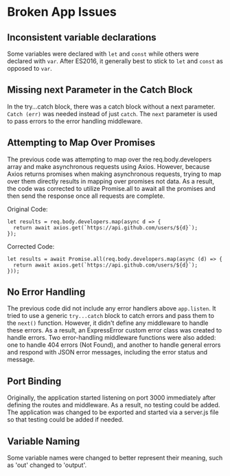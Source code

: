 # Broken App Issues

## Inconsistent variable declarations

Some variables were declared with `let` and `const` while others were declared with `var`. After ES2016, it generally best to stick to `let` and `const` as opposed to `var`. 

## Missing next Parameter in the Catch Block

In the try...catch block, there was a catch block without a next parameter. `Catch (err)` was needed instead of just `catch`. The `next` parameter is used to pass errors to the error handling middleware.

## Attempting to Map Over Promises

The previous code was attempting to map over the req.body.developers array and make asynchronous requests using Axios. However, because Axios returns promises when making asynchronous requests, trying to map over them directly results in mapping over promises not data. As a result, the code was corrected to utilize Promise.all to await all the promises and then send the response once all requests are complete. 

Original Code:
```
let results = req.body.developers.map(async d => {
  return await axios.get(`https://api.github.com/users/${d}`);
});
```

Corrected Code:
```
let results = await Promise.all(req.body.developers.map(async (d) => {
  return await axios.get(`https://api.github.com/users/${d}`);
}));
```

## No Error Handling

The previous code did not include any error handlers above `app.listen`. It tried to use a generic `try...catch` block to catch errors and pass them to the `next()` function. However, it didn't define any middleware to handle these errors. As a result, an ExpressError custom error class was created to handle errors. Two error-handling middleware functions were also added: one to handle 404 errors (Not Found), and another to handle general errors and respond with JSON error messages, including the error status and message.

## Port Binding

Originally, the application started listening on port 3000 immediately after defining the routes and middleware. As a result, no testing could be added. The application was changed to be exported and started via a server.js file so that testing could be added if needed.

## Variable Naming

Some variable names were changed to better represent their meaning, such as 'out' changed to 'output'.
